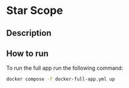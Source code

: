 # Star Scope
## Description


## How to run

To run the full app run the following command:
```bash
docker compose -f docker-full-app.yml up
```

